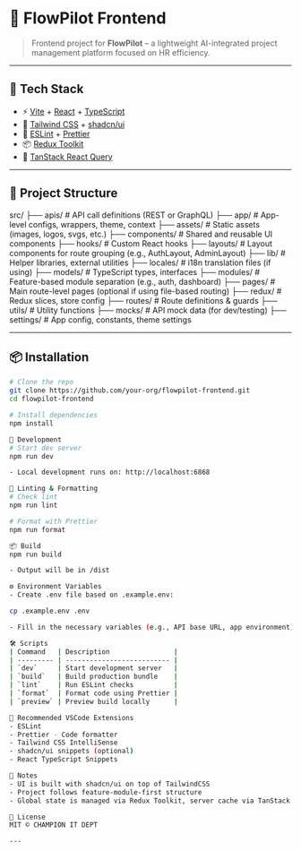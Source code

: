 # 🧭 FlowPilot Frontend

> Frontend project for **FlowPilot** – a lightweight AI-integrated project management platform focused on HR efficiency.

---

## 🚀 Tech Stack

- ⚡️ [Vite](https://vitejs.dev/) + [React](https://react.dev/) + [TypeScript](https://www.typescriptlang.org/)
- 💅 [Tailwind CSS](https://tailwindcss.com/) + [shadcn/ui](https://ui.shadcn.com/)
- 🔧 [ESLint](https://eslint.org/) + [Prettier](https://prettier.io/)
- 📦 [Redux Toolkit](https://redux-toolkit.js.org/)
- 🔁 [TanStack React Query](https://tanstack.com/query/latest)

---

## 📁 Project Structure

src/
├── apis/ # API call definitions (REST or GraphQL)
├── app/ # App-level configs, wrappers, theme, context
├── assets/ # Static assets (images, logos, svgs, etc.)
├── components/ # Shared and reusable UI components
├── hooks/ # Custom React hooks
├── layouts/ # Layout components for route grouping (e.g., AuthLayout, AdminLayout)
├── lib/ # Helper libraries, external utilities
├── locales/ # i18n translation files (if using)
├── models/ # TypeScript types, interfaces
├── modules/ # Feature-based module separation (e.g., auth, dashboard)
├── pages/ # Main route-level pages (optional if using file-based routing)
├── redux/ # Redux slices, store config
├── routes/ # Route definitions & guards
├── utils/ # Utility functions
├── mocks/ # API mock data (for dev/testing)
├── settings/ # App config, constants, theme settings


---

## 📦 Installation

```bash
# Clone the repo
git clone https://github.com/your-org/flowpilot-frontend.git
cd flowpilot-frontend

# Install dependencies
npm install

🧪 Development
# Start dev server
npm run dev

- Local development runs on: http://localhost:6868

🧹 Linting & Formatting
# Check lint
npm run lint

# Format with Prettier
npm run format

📦 Build
npm run build

- Output will be in /dist

⚙️ Environment Variables
- Create .env file based on .example.env:

cp .example.env .env

- Fill in the necessary variables (e.g., API base URL, app environment).

🛠 Scripts
| Command   | Description                |
| --------- | -------------------------- |
| `dev`     | Start development server   |
| `build`   | Build production bundle    |
| `lint`    | Run ESLint checks          |
| `format`  | Format code using Prettier |
| `preview` | Preview build locally      |

🧩 Recommended VSCode Extensions
- ESLint
- Prettier - Code formatter
- Tailwind CSS IntelliSense
- shadcn/ui snippets (optional)
- React TypeScript Snippets

🧠 Notes
- UI is built with shadcn/ui on top of TailwindCSS
- Project follows feature-module-first structure
- Global state is managed via Redux Toolkit, server cache via TanStack React Query

📜 License
MIT © CHAMPION IT DEPT

---

